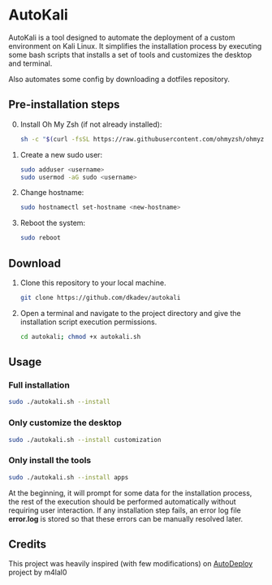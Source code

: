 # AutoKali

AutoKali is a tool designed to automate the deployment of a custom environment on Kali Linux. It simplifies the installation process by executing some bash scripts that installs a set of tools and customizes the desktop and terminal.

Also automates some config by downloading a dotfiles repository.

## Pre-installation steps

0. Install Oh My Zsh (if not already installed):

    ```bash
    sh -c "$(curl -fsSL https://raw.githubusercontent.com/ohmyzsh/ohmyzsh/master/tools/install.sh)"
    ```

1. Create a new sudo user:

    ```bash
    sudo adduser <username>
    sudo usermod -aG sudo <username>
    ```

2. Change hostname:

    ```bash
    sudo hostnamectl set-hostname <new-hostname>
    ```

3. Reboot the system:

    ```bash
    sudo reboot
    ```

## Download

1. Clone this repository to your local machine.

    ```bash
    git clone https://github.com/dkadev/autokali
    ```

2. Open a terminal and navigate to the project directory and give the installation script execution permissions.

    ```bash
    cd autokali; chmod +x autokali.sh
    ```

## Usage

### Full installation

```sh
sudo ./autokali.sh --install
```

### Only customize the desktop

```sh
sudo ./autokali.sh --install customization
```

### Only install the tools

```sh
sudo ./autokali.sh --install apps
```

At the beginning, it will prompt for some data for the installation process, the rest of the execution should be performed automatically without requiring user interaction. If any installation step fails, an error log file **error.log** is stored so that these errors can be manually resolved later.

## Credits

This project was heavily inspired (with few modifications) on [AutoDeploy](https://github.com/m4lal0/autoDeploy) project by m4lal0
